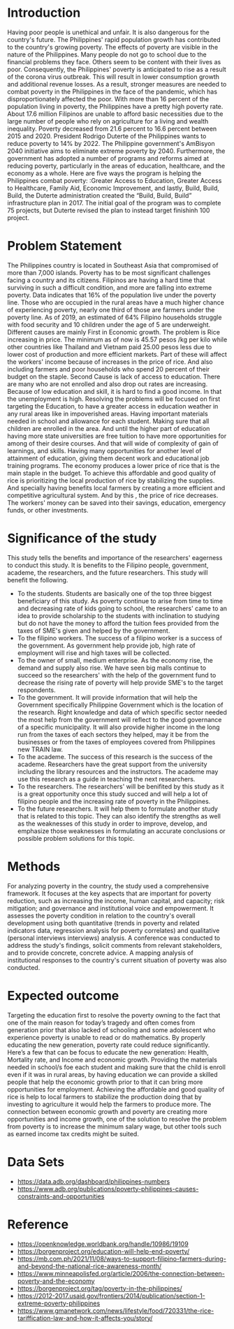 # Introduction 
Having poor people is unethical and unfair. It is also dangerous for the country's future. The Philippines' rapid population growth has contributed to the country's growing poverty. The effects of poverty are visible in the nature of the Philippines.
Many people do not go to school due to the financial problems they face. Others seem to be content with their lives as poor. Consequently, the Philippines' poverty is anticipated to rise as a result of the corona virus outbreak. This will result in lower consumption growth and additional revenue losses. 
As a result, stronger measures are needed to combat poverty in the Philippines in the face of the pandemic, which has disproportionately affected the poor. With more than 16 percent of the population living in poverty, the Philippines have a pretty high poverty rate. About 17.6 million Filipinos are unable to afford basic necessities due to the large number of people who rely on agriculture for a living and wealth inequality. 
Poverty decreased from 21.6 percent to 16.6 percent between 2015 and 2020. President Rodrigo Duterte of the Philippines wants to reduce poverty to 14% by 2022. The Philippine government's AmBisyon 2040 initiative aims to eliminate extreme poverty by 2040. Furthermore, the government has adopted a number of programs and reforms aimed at reducing poverty, particularly in the areas of education, healthcare, and the economy as a whole.
Here are five ways the program is helping the Philippines combat poverty: :Greater Access to Education, Greater Access to Healthcare, Family Aid, Economic Improvement, and lastly, Build, Build, Build, the Duterte administration created the “Build, Build, Build” infrastructure plan in 2017. The initial goal of the program was to complete 75 projects, but Duterte revised the plan to instead target finishinh 100 project.

# Problem Statement
The Philippines country is located in Southeast Asia that compromised of more than 7,000 islands. Poverty has to be most significant challenges facing a country and its citizens. Filipinos are having a hard time that surviving in such a difficult condition, and more are falling into extreme poverty. 
Data indicates that 16% of the population live under the poverty line. Those who are occupied in the rural areas have a much higher chance of experiencing poverty, nearly one third of those are farmers under the poverty line. As of 2019, an estimated of 64% Filipino households struggle with food security and 10 children under the age of 5 are underweight.
Different causes are mainly First in Economic growth. The problem is Rice increasing in price. The minimum as of now is 45.57 pesos /kg per kilo while other countries like Thailand and Vietnam paid 25.00 pesos less due to lower cost of production and more efficient markets. Part of these will affect the workers' income because of increases in the price of rice. And also including farmers and poor households who spend 20 percent of their budget on the staple.
Second Cause is lack of access to education. There are many who are not enrolled and also drop out rates are increasing. Because of low education and skill, it is hard to find a good income. In that the unemployment is high.
Resolving the problems will be focused on first targeting the Education, to have a greater access in education weather in any rural areas like in impoverished areas. Having important materials needed in school and allowance for each student. Making sure that all children are enrolled in the area. And until the higher part of education having more state universities are free tuition to have more opportunities for among of their desire courses. And that will wide of complexity of gain of learnings, and skills.
Having many opportunities for another level of attainment of education, giving them decent work and educational job training programs.
The economy produces a lower price of rice that is the main staple in the budget. To achieve this affordable and good quality of rice is prioritizing the local production of rice by stabilizing the supplies. And specially having benefits local farmers by creating a more efficient and competitive agricultural system. And by this , the price of rice decreases. The workers' money can be saved into their savings, education, emergency funds, or other investments.




# Significance of the study
This study tells the benefits and importance of the researchers' eagerness to conduct this study. It is benefits to the Filipino people, government, academe, the researchers, and the future researchers. This study will benefit the following.
* To the students. Students are basically one of the top three biggest beneficiary of this study. As poverty continue to arise from time to time and decreasing rate of kids going to school, the researchers' came to an idea to provide scholarship to the students with inclination to studying but do not have the money to afford the tuition fees provided from the taxes of SME's given and helped by the government.
* To the filipino workers. The success of a filipino worker is a success of the government. As government help provide job, high rate of employment will rise and high taxes will be collected.
* To the owner of small, medium  enterprise. As the economy rise, the demand and supply also rise. We have seen big malls continue to succeed so the researchers' with the help of the government fund to decrease the rising rate of poverty will help provide SME's  to the target respondents.
* To the government. It will provide information that will help the Government specifically Philippine Government which is the location of the research. Right knowledge and data of which specific sector needed the most help from the government will reflect to the good governance of a specific municipality. It will also provide higher income in the long run from the taxes of each sectors they helped, may it be from the businesses or from the taxes of employees covered from Philippines new TRAIN law.
* To the academe. The success of this research is the success of the academe. Researchers have the great support from the university including the library resources and the instructors. The academe may use this research as a guide in teaching the next researchers.
* To the researchers. The researchers' will be benifited by this study as it is a great opportunity once this study succed and will help a lot of filipino people and the increasing rate of poverty in the Philippines.
* To the future researchers. It will help them to formulate another study that is related to this topic. They can also identify the strengths as well as the weaknesses of this study in order to improve, develop, and emphasize those weaknesses in formulating an accurate conclusions or possible problem solutions for this topic.

# Methods
For analyzing poverty in the country, the study used a comprehensive framework. It focuses at the key aspects that are important for poverty reduction, such as increasing the income, human capital, and capacity; risk mitigation; and governance and institutional voice and empowerment. It assesses the poverty condition in relation to the country's overall development using both quantitative (trends in poverty and related indicators data, regression analysis for poverty correlates) and qualitative (personal interviews interviews) analysis. A conference was conducted to address the study's findings, solicit comments from relevant stakeholders, and to provide concrete, concrete advice. A mapping analysis of institutional responses to the country's current situation of poverty was also conducted.
# Expected outcome
Targeting the education first to resolve the poverty owning to the fact that one of the main reason for today’s tragedy and often comes from generation prior that also lacked of schooling and some adolescent who experience poverty is unable to read or do mathematics. By properly educating the new generation, poverty rate could reduce significantly. Here’s a few that can be focus to educate the new generation: Health, Mortality rate, and Income and economic growth.
Providing the materials needed in school/s foe each student and making sure that the child is enroll even if it was in rural areas, by having education we can provide a skilled people that help the economic growth prior to that it can bring more opportunities for employment. 
Achieving the affordable and good quality of rice is help to local farmers to stabilize the production doing that by investing to agriculture it would help the farmers to produce more. 
The connection between economic growth and poverty are creating more opportunities and income growth, one of the solution to resolve the problem from poverty is to increase the minimum salary wage, but other tools such as earned income tax credits might be suited.

# Data Sets
* https://data.adb.org/dashboard/philippines-numbers
* https://www.adb.org/publications/poverty-philippines-causes-constraints-and-opportunities

# Reference
* https://openknowledge.worldbank.org/handle/10986/19109
* https://borgenproject.org/education-will-help-end-poverty/
* https://mb.com.ph/2021/11/08/ways-to-support-filipino-farmers-during-and-beyond-the-national-rice-awareness-month/
* https://www.minneapolisfed.org/article/2006/the-connection-between-poverty-and-the-economy
* https://borgenproject.org/tag/poverty-in-the-philippines/
* https://2012-2017.usaid.gov/frontiers/2014/publication/section-1-extreme-poverty-philippines
* https://www.gmanetwork.com/news/lifestyle/food/720331/the-rice-tariffication-law-and-how-it-affects-you/story/
